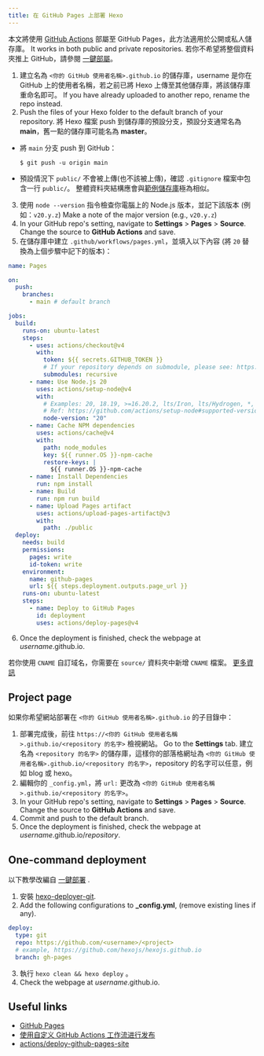 ```yaml
---
title: 在 GitHub Pages 上部署 Hexo
---
```


本文將使用 [GitHub Actions](https://docs.github.com/en/actions) 部屬至 GitHub Pages，此方法適用於公開或私人儲存庫。 It works in both public and private repositories. 若你不希望將整個資料夾推上 GitHub，請參閱 [一鍵部屬](#一鍵部屬)。

1. 建立名為 `<你的 GitHub 使用者名稱>.github.io` 的儲存庫，username 是你在 GitHub 上的使用者名稱，若之前已將 Hexo 上傳至其他儲存庫，將該儲存庫重命名即可。 If you have already uploaded to another repo, rename the repo instead.
2. Push the files of your Hexo folder to the default branch of your repository. 將 Hexo 檔案 push 到儲存庫的預設分支，預設分支通常名為 **main**，舊一點的儲存庫可能名為 **master**。

- 將 `main` 分支 push 到 GitHub：

  ```
  $ git push -u origin main
  ```

- 預設情況下 `public/` 不會被上傳(也不該被上傳)，確認 `.gitignore` 檔案中包含一行 `public/`。 整體資料夾結構應會與[範例儲存庫](https://github.com/hexojs/hexo-starter)極為相似。

3. 使用 `node --version` 指令檢查你電腦上的 Node.js 版本，並記下該版本 (例如：`v20.y.z`) Make a note of the major version (e.g., `v20.y.z`)
4. In your GitHub repo's setting, navigate to **Settings** > **Pages** > **Source**. Change the source to **GitHub Actions** and save.
5. 在儲存庫中建立 `.github/workflows/pages.yml`，並填入以下內容 (將 `20` 替換為上個步驟中記下的版本)：

```yml .github/workflows/pages.yml
name: Pages

on:
  push:
    branches:
      - main # default branch

jobs:
  build:
    runs-on: ubuntu-latest
    steps:
      - uses: actions/checkout@v4
        with:
          token: ${{ secrets.GITHUB_TOKEN }}
          # If your repository depends on submodule, please see: https://github.com/actions/checkout
          submodules: recursive
      - name: Use Node.js 20
        uses: actions/setup-node@v4
        with:
          # Examples: 20, 18.19, >=16.20.2, lts/Iron, lts/Hydrogen, *, latest, current, node
          # Ref: https://github.com/actions/setup-node#supported-version-syntax
          node-version: "20"
      - name: Cache NPM dependencies
        uses: actions/cache@v4
        with:
          path: node_modules
          key: ${{ runner.OS }}-npm-cache
          restore-keys: |
            ${{ runner.OS }}-npm-cache
      - name: Install Dependencies
        run: npm install
      - name: Build
        run: npm run build
      - name: Upload Pages artifact
        uses: actions/upload-pages-artifact@v3
        with:
          path: ./public
  deploy:
    needs: build
    permissions:
      pages: write
      id-token: write
    environment:
      name: github-pages
      url: ${{ steps.deployment.outputs.page_url }}
    runs-on: ubuntu-latest
    steps:
      - name: Deploy to GitHub Pages
        id: deployment
        uses: actions/deploy-pages@v4
```

6. Once the deployment is finished, check the webpage at _username_.github.io.

若你使用 `CNAME` 自訂域名，你需要在 `source/` 資料夾中新增 `CNAME` 檔案。 [更多資訊](https://docs.github.com/en/pages/configuring-a-custom-domain-for-your-github-pages-site/managing-a-custom-domain-for-your-github-pages-site)

## Project page

如果你希望網站部署在 `<你的 GitHub 使用者名稱>.github.io` 的子目錄中：

1. 部署完成後，前往 `https://<你的 GitHub 使用者名稱>.github.io/<repository 的名字>` 檢視網站。 Go to the **Settings** tab. 建立名為 `<repository 的名字>` 的儲存庫，這樣你的部落格網址為 `<你的 GitHub 使用者名稱>.github.io/<repository 的名字>`，repository 的名字可以任意，例如 blog 或 hexo。
2. 編輯你的 `_config.yml`，將 `url:` 更改為 `<你的 GitHub 使用者名稱>.github.io/<repository 的名字>`。
3. In your GitHub repo's setting, navigate to **Settings** > **Pages** > **Source**. Change the source to **GitHub Actions** and save.
4. Commit and push to the default branch.
5. Once the deployment is finished, check the webpage at _username_.github.io/_repository_.

## One-command deployment

以下教學改編自 [一鍵部署](/docs/one-command-deployment) .

1. 安裝 [hexo-deployer-git](https://github.com/hexojs/hexo-deployer-git).
2. Add the following configurations to **\_config.yml**, (remove existing lines if any).

```yml
deploy:
  type: git
  repo: https://github.com/<username>/<project>
  # example, https://github.com/hexojs/hexojs.github.io
  branch: gh-pages
```

3. 執行 `hexo clean && hexo deploy` 。
4. Check the webpage at _username_.github.io.

## Useful links

- [GitHub Pages](https://docs.github.com/en/pages)
- [使用自定义 GitHub Actions 工作流进行发布](https://docs.github.com/en/pages/getting-started-with-github-pages/configuring-a-publishing-source-for-your-github-pages-site#publishing-with-a-custom-github-actions-workflow)
- [actions/deploy-github-pages-site](https://github.com/marketplace/actions/deploy-github-pages-site)
